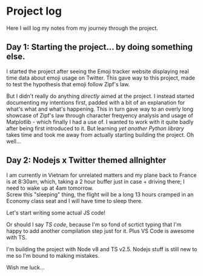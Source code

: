   
  
# Project log
  
  
Here I will log my notes from my journey through the project.
  
  
  
  
  
  
  
  
## Day 1: Starting the project... by doing something else.
  
  
I started the project after seeing the Emoji tracker website displaying real time data about emoji usage on Twitter. This gave way to this project, made to test the hypothesis that emoji follow Zipf's law.
  
But I didn't really do anything *directly* aimed at the project. I instead started documenting my intentions first, padded with a bit of an explanation for what's what and what's happening. This in turn gave way to an overly long showcase of Zipf's law through character freqyency analysis and usage of Matplotlib - which finally I had a use of. I wanted to work with it quite badly after being first introduced to it. But learning *yet another Python library* takes time and took me away from actually starting building the project. Oh well...
  
## Day 2: Nodejs x Twitter themed allnighter
  
  
I am currently in Vietnam for unrelated matters and my plane back to France is at 8:30am, which, taking a 2 hour buffer just in case + driving there; I need to wake up at 4am tomorrow.  
Screw this "sleeping" thing, the flight will be a long 13 hours cramped in an Economy class seat and I will have time to sleep there.
  
Let's start writing some actual JS code!
  
Or should I say *TS code*, because I'm so fond of scrtict typing that I'm happy to add another compilation step just for it. Plus VS Code is awesome with TS.
  
I'm building the project with Node v8 and TS v2.5. Nodejs stuff is still new to me so I'm bound to making mistakes.
  
Wish me luck...
  
  